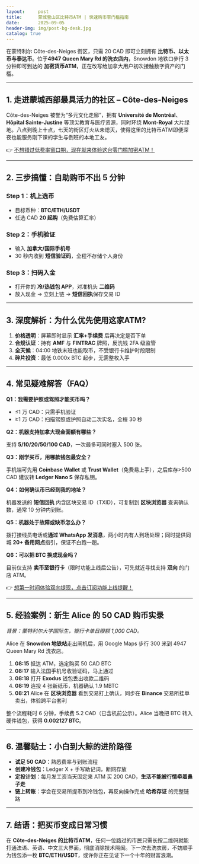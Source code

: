 ```yaml
---
layout:     post
title:      蒙城雪山区比特币ATM | 快速购币零门槛指南
date:       2025-09-05
header-img: img/post-bg-desk.jpg
catalog: true
---
```


在蒙特利尔 Côte-des-Neiges 街区，只需 20 CAD 即可立刻拥有 **比特币、以太币与泰达币**。位于**4947 Queen Mary Rd 的洗衣店内**，Snowdon 地铁口步行 3 分钟即可到达的 **加密货币ATM**，正在改写给加拿大用户初次接触数字资产的门槛。

---

## 1. 走进蒙城西部最具活力的社区 – Côte-des-Neiges

Côte-des-Neiges 被誉为“多元文化走廊”，拥有 **Université de Montréal**、**Hôpital Sainte-Justine** 等顶尖教育与医疗资源，同时环绕 **Mont-Royal** 大片绿地。八点到晚上十点，七天的街区灯火从未熄灭，使得这里的比特币ATM即便深夜也能服务刚下课的学生与倒班的本地工友。

👉 [不想错过低费率窗口期，现在就来体验这台零门槛加密ATM！](https://okxdog.com/)

---

## 2. 三步搞懂：自助购币不出 5 分钟

### Step 1：机上选币
   - 目标币种：**BTC/ETH/USDT**  
   - 任选 CAD **20 起购**（免费估算汇率）

### Step 2：手机验证
   - 输入 **加拿大/国际手机号**  
   - 30 秒内收到 **短信验证码**，全程不存储个人身份

### Step 3：扫码入金
   - 打开你的 **冷/热钱包 APP**，对准机头 **二维码**  
   - 放入现金 → 立刻上链 → **短信回执**保存交易 ID

---

## 3. 深度解析：为什么优先使用这家ATM?

1. **价格透明**：屏幕即时显示 **汇率+手续费** 后再决定是否下单  
2. **合规认证**：持有 **AMF** 与 **FINTRAC** 牌照，反洗钱 2FA 级监管  
3. **全天候**：04:00 地铁末班也能取币，不受银行卡维护时段限制  
4. **碎片投资**：最低 0.000x BTC 起步，无需整枚入手

---

## 4. 常见疑难解答（FAQ）

**Q1：我需要护照或驾照才能买币吗？**

- ≤1 万 CAD：只需手机验证  
- ≥1 万 CAD：扫描驾照或护照自动二次实名，全程 30 秒

**Q2：机器支持加拿大现金面额有哪些？**

支持 **5/10/20/50/100 CAD**，一次最多可同时塞入 500 张。

**Q3：刚学买币，用哪款钱包最安全？**

手机端可先用 **Coinbase Wallet** 或 **Trust Wallet**（免费易上手），之后库存>500 CAD 建议转 **Ledger Nano S** 保存私钥。

**Q4：如何确认币已经到我的地址？**

机器发送的 **短信回执** 内含区块交易 ID（TXID），可复制到 **区块浏览器** 查询确认数，通常 10 分钟内到账。

**Q5：机器处于故障或缺币怎么办？**

拨打接线员电话或**通过 WhatsApp 发消息**，两小时内有人到场处理；同时提供同城 **20+ 备用网点**指引，保证不白跑一趟。

**Q6：可以把 BTC 换成现金吗？**

目前仅支持 **卖币至银行卡**（限时功能上线后公告），可先就近寻找支持 **双向** 的门店 ATM。

👉 [想第一时间体验双向提现，点击订阅功能上线提醒！](https://okxdog.com/)

---

## 5. 经验案例：新生 Alice 的 50 CAD 购币实录

*背景：蒙特利尔大学国际生，银行卡单日限额 1,000 CAD。*

Alice 在 **Snowdon 地铁站**走出闸机后，用 Google Maps 步行 300 米到 4947 Queen Mary Rd 洗衣店。

1. **08:15** 抵达 ATM，选定购买 50 CAD BTC  
2. **08:17** 输入法国手机号收验证码，马上通过  
3. **08:18** 打开 **Exodus** 钱包丢出收款二维码  
4. **08:19** 连投 4 张新纸币，机器确认 1.9 MBTC  
5. **08:21** Alice 在 **区块浏览器** 看到交易打上确认，同步在 **Binance** 交易所挂单卖出，体验跨平台套利

整个流程耗时 6 分钟，手续费 5.2 CAD（已含机前公示）。Alice 当晚把 BTC 转入硬件钱包，获得 **0.002127 BTC**。

---

## 6. 温馨贴士：小白到大鲸的进阶路径

- **试足 50 CAD**：熟悉费率与到账流程  
- **创建冷钱包**：Ledger X + 手写助记词，断网存放  
- **定投计划**：每月发工资当天固定来 ATM 买 200 CAD，**生活不能被行情牵着鼻子走**  
- **链上转账**：学会在交易所提币到冷钱包，再反向操作完成 **哈希存证** 的完整链路

---

## 7. 结语：把买币变成日常习惯

在 **Côte-des-Neiges 的比特币ATM**，任何一位路过的市民只需长按二维码就能打通法语、英语、中文三大界面，彻底消除技术隔阂。下一次去洗衣房，不妨顺手为钱包添一枚 **BTC/ETH/USDT**，或许你正在见证下一个十年的财富浪潮。
